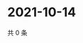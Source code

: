 # 2021-10-14

共 0 条

<!-- BEGIN WEIBO -->
<!-- 最后更新时间 Thu Oct 14 2021 07:13:46 GMT+0800 (China Standard Time) -->

<!-- END WEIBO -->
